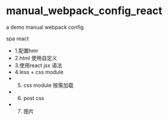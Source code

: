 # manual_webpack_config_react
a demo manual webpack config

spa react


- 1.配置hmr
- 2.html 使用自定义
- 3.使用react jsx 语法
- 4.less + css module
- 5. css module 按需加载
- 6. post css
- 7. 图片